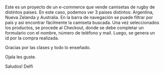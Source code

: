 Este es un proyecto de un e-commerce que vende camisetas de rugby de distintos paises. 
En este caso, podemos ver 3 paises distintos: Argentina, Nueva Zelanda y Australia.
En la barra de navegación se puede filtrar por país y asi encontrar fácilmente la camiseta buscada.
Una vez seleccionados los productos, se procede al Checkout, donde se debe completar un formulario con el nombre, número de teléfono y mail.
Luego, se genera un id por la compra realizada.

Gracias por las clases y todo lo enseñado.

Ojala les guste.

Saludos!
Delfi